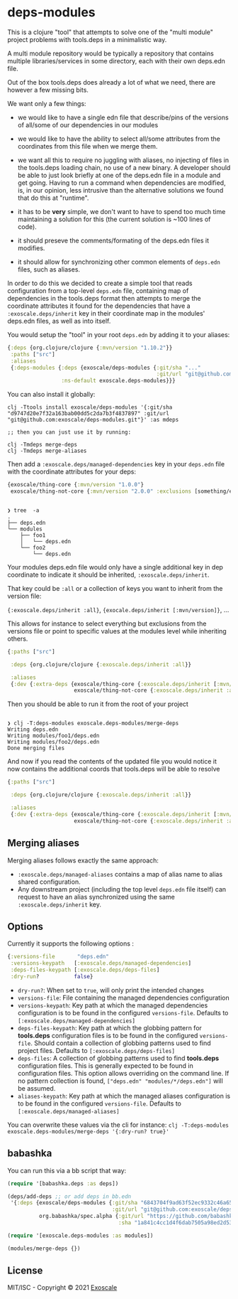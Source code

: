 # deps-modules

This is a clojure "tool" that attempts to solve one of the "multi
module" project problems with tools.deps in a minimalistic way.

A multi module repository would be typically a repository that
contains multiple libraries/services in some directory, each with
their own deps.edn file.

Out of the box tools.deps does already a lot of what we need, there
are however a few missing bits.

We want only a few things:

* we would like to have a single edn file that describe/pins of the
  versions of all/some of our dependencies in our modules

* we would like to have the ability to select all/some attributes from
  the coordinates from this file when we merge them.

* we want all this to require no juggling with aliases, no injecting
  of files in the tools.deps loading chain, no use of a new binary. A
  developer should be able to just look briefly at one of the deps.edn
  file in a module and get going. Having to run a command when
  dependencies are modified, is, in our opinion, less intrusive than
  the alternative solutions we found that do this at "runtime".

* it has to be **very** simple, we don't want to have to spend too
  much time maintaining a solution for this (the current solution is
  ~100 lines of code).

* it should preseve the comments/formating of the deps.edn files it
  modifies.

* it should allow for synchronizing other common elements of `deps.edn`
  files, such as aliases.

In order to do this we decided to create a simple tool that reads
configuration from a top-level `deps.edn` file, containing map of
dependencies in the tools.deps format then attempts to merge the
coordinate attributes it found for the dependencies that have a
`:exoscale.deps/inherit` key in their coordinate map in the modules'
deps.edn files, as well as into itself.

You would setup the "tool" in your root `deps.edn` by adding it to
your aliases:

```clj
{:deps {org.clojure/clojure {:mvn/version "1.10.2"}}
 :paths ["src"]
 :aliases
 {:deps-modules {:deps {exoscale/deps-modules {:git/sha "..."
                                               :git/url "git@github.com:exoscale/deps-modules.git"}}
                 :ns-default exoscale.deps-modules}}}
```

You can also install it globally:

```terminal
clj -Ttools install exoscale/deps-modules '{:git/sha "d9747d20e7f32a163bab00dd5c2da7b3f4837897" :git/url "git@github.com:exoscale/deps-modules.git"}' :as mdeps

;; then you can just use it by running:

clj -Tmdeps merge-deps
clj -Tmdeps merge-aliases
```

Then add a `:exoscale.deps/managed-dependencies` key in your `deps.edn` file
with the coordinate attributes for your deps:

```clj
{exoscale/thing-core {:mvn/version "1.0.0"}
 exoscale/thing-not-core {:mvn/version "2.0.0" :exclusions [something/else]}}
```

```shell

❯ tree  -a
.
├── deps.edn
└── modules
    ├── foo1
    │   └── deps.edn
    └── foo2
        └── deps.edn

```

Your modules deps.edn file would only have a single additional key in
dep coordinate to indicate it should be inherited, `:exoscale.deps/inherit`.

That key could be `:all` or a collection of keys you want to inherit
from the version file:

`{:exoscale.deps/inherit :all}`, `{exocale.deps/inherit [:mvn/version]}`, ...

This allows for instance to select everything but exclusions from the
versions file or point to specific values at the modules level while
inheriting others.

```clj
{:paths ["src"]

 :deps {org.clojure/clojure {:exoscale.deps/inherit :all}}

 :aliases
 {:dev {:extra-deps {exoscale/thing-core {:exoscale.deps/inherit [:mvn/version]}
                     exoscale/thing-not-core {:exoscale.deps/inherit :all}}}}}
```

Then you should be able to run it from the root of your project


```shell

❯ clj -T:deps-modules exoscale.deps-modules/merge-deps
Writing deps.edn
Writing modules/foo1/deps.edn
Writing modules/foo2/deps.edn
Done merging files
```

And now if you read the contents of the updated file you would notice
it now contains the additional coords that tools.deps will be able to
resolve

``` clj
{:paths ["src"]

 :deps {org.clojure/clojure {:exoscale.deps/inherit :all}}

 :aliases
 {:dev {:extra-deps {exoscale/thing-core {:exoscale.deps/inherit [:mvn/version] :mvn/version "1.0.0"}
                     exoscale/thing-not-core {:exoscale.deps/inherit :all :mvn/version "2.0.0" :exlusions [...])}}}}}
```

## Merging aliases

Merging aliases follows exactly the same approach:

- `:exoscale.deps/managed-aliases` contains a map of alias name to alias shared configuration.
- Any downstream project (including the top level `deps.edn` file itself) can request to have an
  alias synchronized using the same `:exoscale.deps/inherit` key.

## Options

Currently it supports the following options :

``` clj
{:versions-file       "deps.edn"
 :versions-keypath   [:exoscale.deps/managed-dependencies]
 :deps-files-keypath [:exoscale.deps/deps-files]
 :dry-run?           false}
```

- `dry-run?`: When set to `true`, will only print the intended changes
- `versions-file`: File containing the managed dependencies configuration
- `versions-keypath`: Key path at which the managed dependencies configuration is to be found in
   the configured `versions-file`. Defaults to `[:exoscale.deps/managed-dependencies]`
- `deps-files-keypath`: Key path at which the globbing pattern for
   **tools.deps** configuration files is to be found in the configured
   `versions-file`. Should contain a collection of globbing patterns
   used to find project files. Defaults to
   `[:exoscale.deps/deps-files]`
- `deps-files`: A collection of globbing patterns used to find
   **tools.deps** configuration files. This is generally expected to
   be found in configuration files. This option allows overriding on
   the command line. If no pattern collection is found,
   `["deps.edn" "modules/*/deps.edn"]` will be assumed.
- `aliases-keypath`: Key path at which the managed aliases configuration is to be found
   in the configured `versions-file`. Defaults to `[:exoscale.deps/managed-aliases]`

You can overwrite these values via the cli for instance:
`clj -T:deps-modules exoscale.deps-modules/merge-deps '{:dry-run? true}'`

## babashka

You can run this via a bb script that way:

``` clj
(require '[babashka.deps :as deps])

(deps/add-deps ;; or add deps in bb.edn
 '{:deps {exoscale/deps-modules {:git/sha "6843704f9ad63f52ec9332c46a657da8bf585a07"
                                 :git/url "git@github.com:exoscale/deps-modules.git"}
          org.babashka/spec.alpha {:git/url "https://github.com/babashka/spec.alpha"
                                   :sha "1a841c4cc1d4f6dab7505a98ed2d532dd9d56b78"}}})

(require '[exoscale.deps-modules :as modules])

(modules/merge-deps {})
```

## License

MIT/ISC - Copyright © 2021 [Exoscale](https://exoscale.com)
